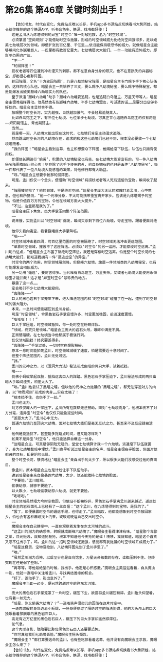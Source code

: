 # 第26集 第46章 关键时刻出手！
        【告知书友，时代在变化，免费站点难以长存，手机app多书源站点切换看书大势所趋，站长给你推荐的这个换源APP，听书音色多、换源、找书都好使！】
       这是孟川从九炼塔得到的异宝‘时空令’唯一对敌招数，名为‘时空领域’。
       必须掌握‘空间规则’才能借助时空令施展，形成的时空领域威力比绝对空间强得多，足以媲美七劫境层次的领域。即便扩张到百亿里、千亿里……依旧能保持极恐怖的威力，就像暗星会主能够瞬间化作巍峨巨人，一巴掌都有数百亿里大。七劫境层次大能们，一举一动能有恐怖威力，却影响范围也广阔。
       “不——”
       “轮回阵图！”
       拐杖老者等四位遭到冲击湮灭的刹那，都不在意自身分身的陨灭，也不在意损失的兵器秘宝，却都很心疼那阵图。
       轮回阵图，全名‘十方轮回阵图’，乃是八劫境秘宝阵图，是暗星会主专门赐予手下核心队伍的。这样的核心队伍，暗星会主一共培养了三支，要么赐予八劫境秘宝，要么赐予特殊秘宝，都是能爆发出媲美巅峰六劫境实力的队伍。
       至于派遣‘巅峰六劫境’动手？巅峰六劫境要追随，也是追随白鸟馆主、万星天帝等人，暗星会主很难指挥得动。他虽然也有些巅峰六劫境、半步七劫境盟友，可派遣的话……是要分出足够多好处的。暗星会主显然舍不得。
       放眼整个时空长河，实力越强，自然越加傲气，不会轻易追随某人。
       比如白鸟馆主之下，有三位七劫境、七位半步七劫境。可真正甘心追随白鸟馆主的仅有两位——炽阳副馆主、青龙副馆主。
       当然……
       若是哪一天，八劫境大能出现在这时代，七劫境们肯定主动渴求追随。
       然而跳出时空长河的八劫境存在，追求的和这些七劫境们已经不同，根本没必要收一个七劫境追随者。
       “我的阵图！”暗星会主看到这幕，也立即想要夺下阵图，他赐给麾下队伍，队伍也只拥有使用权。
       即便他长期进行‘偷袭’，积累的八劫境秘宝也有些，在七劫境大能算富有的。可一件八劫境秘宝阵图依旧让他心疼！毕竟除了给手下使用的外，他自身拥有的也只是五件‘八劫境秘宝’，每一件都代表了一位八劫境大能感悟的凝聚，对他修行都有大助益。
       “呼。”暗星会主想要争抢那轮回阵图。
       可是，孟川仅仅一个念头，便借助‘时空领域’将拐杖老者等人死后遗留的宝物，瞬间收了起来。
       “阵图被他抢了？他的领域，不是绝对空间。”暗星会主庞大无比的双眸盯着孟川，心中焦急，但也有所猜测，“他一个元神分身，不太可能携带重宝离开家乡。应该是九炼塔赐予的宝物，怕是价值百万方的宝物，令他在领域方面大大提升。”
       “不过，这些都是我的了。”
       暗星会主压下焦急，巨大手掌压向整个阵法范围。
       ……
       说来慢，实则孟川以‘时空领域’爆发，瞬间灭杀剩下四位六劫境，夺走宝物，跟着便面对绝境。
       他仰头看向高空，看着巍峨巨大手掌降临。
       “嗡~~~”
       时空领域冲击着四周，可百亿里范围的时空被隔绝了，时空领域无法冲击更远范围。
       “单靠时空领域，摧毁不了这座阵法。必须以‘时空令’的另一运用，才能穿梭时空逃离。”孟川明白这点，“但暗星会主布置了隔绝时空阵法，我若是穿梭时空逃离，怕是整个时空长河的七劫境大能们，都知道我拥有一件‘遁逃虚空’的异宝。”
       时空令的两个功用，时空领域虽然强，但巅峰六劫境，施展一件领域类的八劫境秘宝，也有可能爆发出相似威力。
       另一功用‘遁逃’，要厉害得多。当代唯有白鸟馆主、万星天帝，又或者七劫境大能使用永恒秘宝才能拦截！这才是‘异宝时空令’最珍贵的地方。
       暴露了这一点……
       定会吸引不少七劫境大能窥伺。
       “轰隆隆~~~”
       巨大的黑色岩石手掌笼罩下来，进入阵法范围内和‘时空领域’碰撞了在一起，遭到了时空领域的强大阻力。
       本来，一息时间便能碾压到孟川身前。
       可是‘时空领域’，令黑色岩石手掌变慢许多，时空更加稳固，前进速度更慢。
       “嘭嘭嘭！！！”
       巨大手掌压迫，时空领域抵挡，每一处时空在粉碎炸裂。
       “领域，终究只是领域。”暗星会主庞大的岩石头颅，眼眸中满是不屑。
       正面硬碰硬，在七劫境当中他都属于极强行列。
       仅仅领域阻挡？终究要差得多。
       “轰隆隆——”手掌过处，一切时空在爆裂粉碎。
       原本一息时间能拍死孟川，时空领域减缓了速度，怕是需要近十息时间了。
       但整个阵法范围内，孟川无处可逃。
       “挡。”
       孟川的元神之力，以《混洞大力法》秘法形成幽暗的两只大手，试着抵挡。
       啪~~~
       仿佛小蚂蚁举起双肢，抵挡远古巨人的踩踏。黑色岩石手掌压迫下，孟川秘法形成的两只幽暗大手瞬间湮灭，相差太大了。
       “嗡。”孟川也尝试了黑暗之瞳，但以他的元神之力施展的‘黑暗之瞳’，都无法穿透对方的肉身。以‘物质规则’形成的肉身……实在太强了！
       “根本挡不住，也伤不了一丝。”
       孟川也无力。
       对方仅仅庞大的一掌压下，孟川所有招数都无法撼动，面对‘七劫境肉身’，他根本伤不了对方分毫，连异宝‘时空令’也仅仅只能拖延些时间。
       “差距太大了。”孟川心中无力。
       普通六劫境乃至顶尖六劫境，面对七劫境大能们是毫无反抗之力，甚至来不及反应就被活捉！
       他倒是能抵抗下，甚至能多拖延点时间，但又能怎样呢？
       如果不是异宝‘时空令’，他只能选择自爆这一分身。
       “这暗星会主，可真是够阴险无耻的，堂堂七劫境算计我一个六劫境，派遣麾下队伍就罢了，身为七劫境都暗中埋伏。”孟川也早听说过暗星会主的名声，暗星会主很在乎脸面，但面对他偷袭的目标，却是阴险无耻。
       整个时空长河，够资格让‘暗星会主’亲自出手的太少了，所以很多大能们没感受过他的真面目。
       像孟川，原本暗星会主也是计划让手下队伍动手。
       遭到暗星会主亲自偷袭的六劫境，太少，他还能维持七劫境的脸面。
       “不要脸。”孟川暗骂。
       偷袭劫掠，就够不要脸了。
       以大欺小，七劫境偷袭劫掠六劫境，就更不要脸。
       “嘭嘭嘭。”
       时空领域虽然竭力令时空稳固，但依旧不断被粉碎，黑色岩石手掌离孟川越来越近，遥远处暗星会主的岩石面孔上已经有了一丝自信：“这个孟川，在九炼塔得到的宝物，是我的了。”
       “罢了，即便暴露时空令的遁逃手段，也得走了。”孟川暗叹，他都能想象到时空令放回家乡，怕也会有各种麻烦找上门来，或软或硬逼自己交出时空令。
       ……
       魔眼会主在自己静室中，一直在观察着发生在东太河域的战斗。
       “这孟川的潜力的确恐怖，转眼就成巅峰六劫境了。”魔眼会主看得津津有味，“暗星那个卑鄙之辈，目光短浅，就知道抢抢抢，根本不知道他今天抢的是谁！啧啧，我就知道，暗星这个蠢货又忍不住出手了，呜，孟川的这一招时空领域还挺强，感觉都有我施展的时空领域五成威力了。”
       “暗星这蠢货，宝物没抢到，八劫境阵图先到了孟川手里了。”
       “唉。”
       “虽然孟川潜力恐怖，以后至少也是白鸟馆主、万星天帝级数的存在，谁都压制不住。但终究现在还是弱了些啊。”
       “再等等，等他最绝望的时候，我出手。他定是心怀感激。”魔眼会主美滋滋看着，自从魔山一别，他就一直暗中关注着孟川，寻找再结善缘的机会。
       “好了，该动手了，别出意外了。”
       魔眼会主当即一迈步，便已然跨越时空前往东太河域。
       ……
       庞大的黑色岩石手掌笼罩了一片时空，碾压下去，欲要将孟川碾压粉碎。孟川抬头仰望着，也有着一丝无力。
       “暗星，你又偷袭六劫境了？”一道嗤笑声很突兀的回荡在这片时空中。
       一道肉球般的身影迈着小短腿，一扭身便穿过了隔绝时空的阵法阻碍，他的大头颅上的巨大独眼看着那巍峨的黑色岩石巨人。
       高足有近万亿里的黑色岩石巨人，碾压下的巨大手掌却猛然停滞住。
       论气息。
       这个肉球身影，隐隐要比那位黑色岩石巨人还要更恐怖。
       “你可真给我们七劫境丢脸。”魔眼会主摇头慨叹。
       “魔眼会主？”都打算要逃命的孟川，也有些吃惊看着这幕，他并没有向魔眼会主求救，魔眼会主怎么来了？
       【告知书友，时代在变化，免费站点难以长存，手机app多书源站点切换看书大势所趋，站长给你推荐的这个换源APP，听书音色多、换源、找书都好使！】